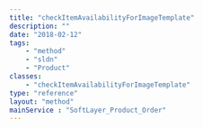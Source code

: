 ```yaml
---
title: "checkItemAvailabilityForImageTemplate"
description: ""
date: "2018-02-12"
tags:
    - "method"
    - "sldn"
    - "Product"
classes:
    - "checkItemAvailabilityForImageTemplate"
type: "reference"
layout: "method"
mainService : "SoftLayer_Product_Order"
---
```


